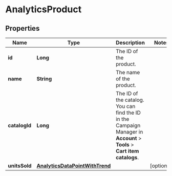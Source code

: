 

# AnalyticsProduct

## Properties

Name | Type | Description | Notes
------------ | ------------- | ------------- | -------------
**id** | **Long** | The ID of the product. | 
**name** | **String** | The name of the product. | 
**catalogId** | **Long** | The ID of the catalog. You can find the ID in the Campaign Manager in **Account** &gt; **Tools** &gt; **Cart item catalogs**.  | 
**unitsSold** | [**AnalyticsDataPointWithTrend**](AnalyticsDataPointWithTrend.md) |  |  [optional]



